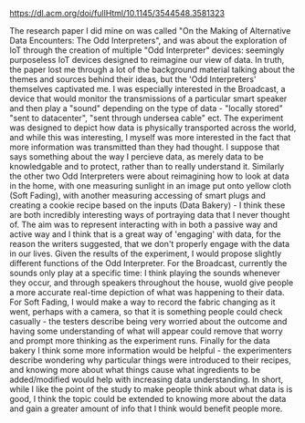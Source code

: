 https://dl.acm.org/doi/fullHtml/10.1145/3544548.3581323

The research paper I did mine on was called "On the Making of Alternative Data Encounters: The Odd Interpreters", and was about the exploration of IoT through the creation of multiple "Odd Interpreter" devices: seemingly purposeless IoT devices designed to reimagine our view of data. In truth, the paper lost me through a lot of the background material talking about the themes and sources behind their ideas, but the 'Odd Interpreters' themselves captivated me. I was especially interested in the Broadcast, a device that would monitor the transmissions of a particular smart speaker and then play a "sound" depending on the type of data - "locally stored" "sent to datacenter", "sent through undersea cable" ect. The experiment was designed to depict how data is physically transported across the world, and while this was interesting, I myself was more interested in the fact that more information was transmitted than they had thought. I suppose that says something about the way I percieve data, as merely data to be knowledgable and to protect, rather than to really understand it. Similarly the other two Odd Interpreters were about reimagining how to look at data in the home, with one measuring sunlight in an image put onto yellow cloth (Soft Fading), with another measuring accessing of smart plugs and creating a cookie recipe based on the inputs (Data Bakery) - I think these are both incredibly interesting ways of portraying data that I never thought of. The aim was to represent interacting with  in both a passive way and active way and I think that is a great way of 'engaging' with data, for the reason the writers suggested, that we don't properly engage with the data in our lives. Given the results of the experiment, I would propose slightly different functions of the Odd Interpreter. For the Broadcast, currently the sounds only play at a specific time: I think playing the sounds whenever they occur, and through speakers throughout the house, wuold give people a more accurate real-time depiction of what was happening to their data. For Soft Fading, I would make a way to record the fabric changing as it went, perhaps with a camera, so that it is something people could check casually - the testers describe being very worried about the outcome and having some understanding of what will appear could remove that worry and prompt more thinking as the experiment runs. Finally for the data bakery I think some more information would be helpful - the experimenters describe wondering why particular things were introduced to their recipes, and knowing more about what things cause what ingredients to be added/modified would help with increasing data understanding. In short, while I like the point of the study to make people think about what data is is good, I think the topic could be extended to knowing more about the data and gain a greater amount of info that I think would benefit people more.